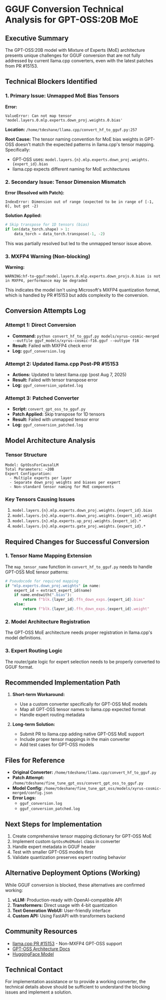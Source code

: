 # GGUF Conversion Technical Analysis for GPT-OSS:20B MoE

## Executive Summary

The GPT-OSS:20B model with Mixture of Experts (MoE) architecture presents unique challenges for GGUF conversion that are not fully addressed by current llama.cpp converters, even with the latest patches from PR #15153.

## Technical Blockers Identified

### 1. Primary Issue: Unmapped MoE Bias Tensors

**Error:**
```
ValueError: Can not map tensor 'model.layers.0.mlp.experts.down_proj.weights.0.bias'
```

**Location:** `/home/tdeshane/llama.cpp/convert_hf_to_gguf.py:257`

**Root Cause:**
The tensor naming convention for MoE bias weights in GPT-OSS doesn't match the expected patterns in llama.cpp's tensor mapping. Specifically:
- GPT-OSS uses: `model.layers.{n}.mlp.experts.down_proj.weights.{expert_id}.bias`
- llama.cpp expects different naming for MoE architectures

### 2. Secondary Issue: Tensor Dimension Mismatch

**Error (Resolved with Patch):**
```
IndexError: Dimension out of range (expected to be in range of [-1, 0], but got -2)
```

**Solution Applied:**
```python
# Skip transpose for 1D tensors (bias)
if len(data_torch.shape) > 1:
    data_torch = data_torch.transpose(-1, -2)
```

This was partially resolved but led to the unmapped tensor issue above.

### 3. MXFP4 Warning (Non-blocking)

**Warning:**
```
WARNING:hf-to-gguf:model.layers.0.mlp.experts.down_projs.0.bias is not in MXFP4, performance may be degraded
```

This indicates the model isn't using Microsoft's MXFP4 quantization format, which is handled by PR #15153 but adds complexity to the conversion.

## Conversion Attempts Log

### Attempt 1: Direct Conversion
- **Command:** `python convert_hf_to_gguf.py models/xyrus-cosmic-merged --outfile gguf_models/xyrus-cosmic-f16.gguf --outtype f16`
- **Result:** Failed with MXFP4 check error
- **Log:** `gguf_conversion.log`

### Attempt 2: Updated llama.cpp Post-PR #15153
- **Actions:** Updated to latest llama.cpp (post Aug 7, 2025)
- **Result:** Failed with tensor transpose error
- **Log:** `gguf_conversion_updated.log`

### Attempt 3: Patched Converter
- **Script:** `convert_gpt_oss_to_gguf.py`
- **Patch Applied:** Skip transpose for 1D tensors
- **Result:** Failed with unmapped tensor error
- **Log:** `gguf_conversion_patched.log`

## Model Architecture Analysis

### Tensor Structure
```
Model: GptOssForCausalLM
Total Parameters: ~20B
Expert Configuration: 
  - Multiple experts per layer
  - Separate down_proj weights and biases per expert
  - Non-standard tensor naming for MoE components
```

### Key Tensors Causing Issues
1. `model.layers.{n}.mlp.experts.down_proj.weights.{expert_id}.bias`
2. `model.layers.{n}.mlp.experts.down_proj.weights.{expert_id}.weight`
3. `model.layers.{n}.mlp.experts.up_proj.weights.{expert_id}.*`
4. `model.layers.{n}.mlp.experts.gate_proj.weights.{expert_id}.*`

## Required Changes for Successful Conversion

### 1. Tensor Name Mapping Extension
The `map_tensor_name` function in `convert_hf_to_gguf.py` needs to handle GPT-OSS MoE tensor patterns:

```python
# Pseudocode for required mapping
if "mlp.experts.down_proj.weights" in name:
    expert_id = extract_expert_id(name)
    if name.endswith(".bias"):
        return f"blk.{layer_id}.ffn_down_exps.{expert_id}.bias"
    else:
        return f"blk.{layer_id}.ffn_down_exps.{expert_id}.weight"
```

### 2. Model Architecture Registration
The GPT-OSS MoE architecture needs proper registration in llama.cpp's model definitions.

### 3. Expert Routing Logic
The router/gate logic for expert selection needs to be properly converted to GGUF format.

## Recommended Implementation Path

1. **Short-term Workaround:**
   - Use a custom converter specifically for GPT-OSS MoE models
   - Map all GPT-OSS tensor names to llama.cpp expected format
   - Handle expert routing metadata

2. **Long-term Solution:**
   - Submit PR to llama.cpp adding native GPT-OSS MoE support
   - Include proper tensor mappings in the main converter
   - Add test cases for GPT-OSS models

## Files for Reference

- **Original Converter:** `/home/tdeshane/llama.cpp/convert_hf_to_gguf.py`
- **Patch Attempt:** `/home/tdeshane/fine_tune_gpt_oss/convert_gpt_oss_to_gguf.py`
- **Model Config:** `/home/tdeshane/fine_tune_gpt_oss/models/xyrus-cosmic-merged/config.json`
- **Error Logs:** 
  - `gguf_conversion.log`
  - `gguf_conversion_patched.log`

## Next Steps for Implementation

1. Create comprehensive tensor mapping dictionary for GPT-OSS MoE
2. Implement custom `GptOssMoEModel` class in converter
3. Handle expert metadata in GGUF header
4. Test with smaller GPT-OSS models first
5. Validate quantization preserves expert routing behavior

## Alternative Deployment Options (Working)

While GGUF conversion is blocked, these alternatives are confirmed working:

1. **vLLM:** Production-ready with OpenAI-compatible API
2. **Transformers:** Direct usage with 4-bit quantization
3. **Text Generation WebUI:** User-friendly interface
4. **Custom API:** Using FastAPI with transformers backend

## Community Resources

- [llama.cpp PR #15153](https://github.com/ggerganov/llama.cpp/pull/15153) - Non-MXFP4 GPT-OSS support
- [GPT-OSS Architecture Docs](https://docs.unsloth.ai/basics/gpt-oss-how-to-run-and-fine-tune)
- [HuggingFace Model](https://huggingface.co/ToddLLM/xyrus-cosmic-gpt-oss-20b-merged)

## Technical Contact

For implementation assistance or to provide a working converter, the technical details above should be sufficient to understand the blocking issues and implement a solution.